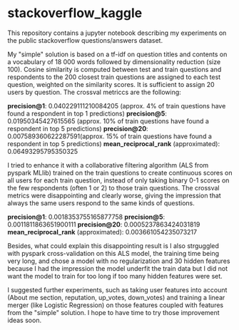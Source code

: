 # stackoverflow_kaggle

This repository contains a jupyter notebook describing my experiments on the public stackoverflow questions/answers dataset.

My "simple" solution is based on a tf-idf on question titles and contents on a vocabulary of 18 000 words followed by dimensionality reduction (size 100). Cosine similarity is computed between test and train questions and respondents to the 200 closest train questions are assigned to each test question, weighted on the similarity scores. It is sufficient to assign 20 users by question. The crossval metriccs are the following:

<b>precision@1</b>: 0.040229111210084205 (approx. 4% of train questions have found a respondent in top 1 predictions)
<b>precision@5</b>: 0.01950345427615565 (approx. 10% of train questions have found a respondent in top 5 predictions)
<b>precision@20</b>: 0.007589360622287591(approx. 15% of train questions have found a respondent in top 5 predictions)
<b>mean_reciprocal_rank</b> (approximated): 0.06493295795350325

I tried to enhance it with a collaborative filtering algorithm (ALS from pyspark MLlib) trained on the train questions to create continuous scores on all users for each train question, instead of only taking binary 0-1 scores on the few respondents (often 1 or 2) to those train questions. The crossval metrics were disappointing and clearly worse, giving the impression that always the same users respond to the same kinds of questions.

<b>precision@1</b>: 0.0018353755165877758
<b>precision@5</b>: 0.0011811863651900111
<b>precision@20</b>: 0.0005237863424031819
<b>mean_reciprocal_rank</b> (approximated): 0.003661054235073217

Besides, what could explain this disappointing result is I also strguggled with pyspark cross-validation on this ALS model, the training time being very long, and chose a model with no regularization and 30 hidden features because I had the impression the model underfit the train data but I did not want the model to train for too long if too many hidden features were set.

I suggested further experiments, such as taking user features into account (About me section, reputation, up_votes, down_votes) and training a linear merger (like Logistic Regression) on those features coupled with features from the "simple" solution. I hope to have time to try those improvement ideas soon.
